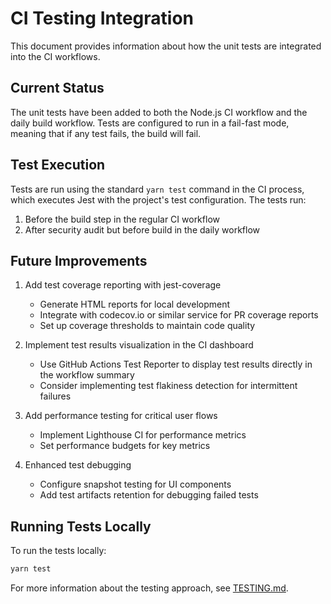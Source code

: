 # CI Testing Integration

This document provides information about how the unit tests are integrated into the CI workflows.

## Current Status

The unit tests have been added to both the Node.js CI workflow and the daily build workflow.
Tests are configured to run in a fail-fast mode, meaning that if any test fails, the build will fail.

## Test Execution

Tests are run using the standard `yarn test` command in the CI process, which executes Jest with the project's test configuration. The tests run:

1. Before the build step in the regular CI workflow 
2. After security audit but before build in the daily workflow

## Future Improvements

1. Add test coverage reporting with jest-coverage
   - Generate HTML reports for local development
   - Integrate with codecov.io or similar service for PR coverage reports
   - Set up coverage thresholds to maintain code quality

2. Implement test results visualization in the CI dashboard
   - Use GitHub Actions Test Reporter to display test results directly in the workflow summary
   - Consider implementing test flakiness detection for intermittent failures

3. Add performance testing for critical user flows
   - Implement Lighthouse CI for performance metrics
   - Set performance budgets for key metrics

4. Enhanced test debugging
   - Configure snapshot testing for UI components
   - Add test artifacts retention for debugging failed tests

## Running Tests Locally

To run the tests locally:

```bash
yarn test
```

For more information about the testing approach, see [TESTING.md](./TESTING.md).